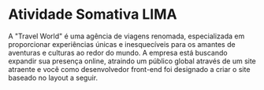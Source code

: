# Atividade Somativa LIMA

A "Travel World" é uma agência de viagens renomada, especializada em proporcionar experiências únicas e inesquecíveis para os amantes de aventuras e culturas ao redor do mundo. A empresa está buscando expandir sua presença online, atraindo um público global através de um site atraente e você como desenvolvedor front-end foi designado a criar o site baseado no layout a seguir.